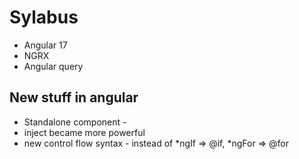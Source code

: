 # Sylabus

- Angular 17
- NGRX
- Angular query

## New stuff in angular

- Standalone component -
- inject became more powerful
- new control flow syntax - instead of *ngIf => @if, *ngFor => @for
